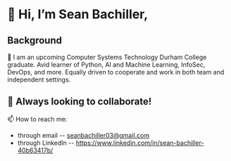 # 👋 Hi, I’m Sean Bachiller, 
## Background
🌱 I am an upcoming Computer Systems Technology Durham College graduate. Avid learner of Python, AI and Machine Learning, InfoSec, DevOps, and more. Equally driven to cooperate and work in both team and independent settings.
## 👥 Always looking to collaborate!
📫 How to reach me: 
- through email -- seanbachiller03@gmail.com
- through LinkedIn -- https://www.linkedin.com/in/sean-bachiller-40b63417b/
